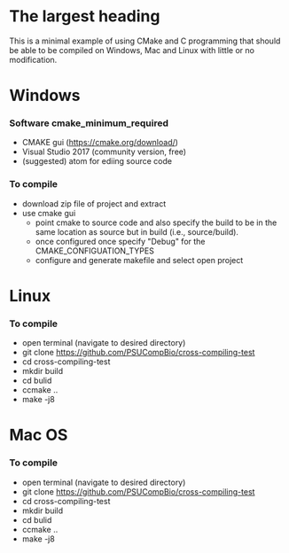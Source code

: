 # The largest heading
This is a minimal example of using CMake and C programming that should
be able to be compiled on Windows, Mac and Linux with little or no modification.
#  Windows
### Software cmake_minimum_required
- CMAKE gui (https://cmake.org/download/)
- Visual Studio 2017 (community version, free)
- (suggested) atom for ediing source code

### To compile

- download zip file of project and extract
- use cmake gui
  - point cmake to source code and also specify the build to
    be in the same location as source but in build (i.e., source/build).
  - once configured once specify "Debug" for the CMAKE_CONFIGUATION_TYPES
  - configure and generate makefile and select open project


# Linux
### To compile
- open terminal (navigate to desired directory)
- git clone https://github.com/PSUCompBio/cross-compiling-test
- cd cross-compiling-test
- mkdir build
- cd bulid
- ccmake ..
- make -j8

# Mac OS
### To compile
- open terminal (navigate to desired directory)
- git clone https://github.com/PSUCompBio/cross-compiling-test
- cd cross-compiling-test
- mkdir build
- cd bulid
- ccmake ..
- make -j8
